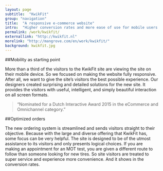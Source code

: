 ```yaml
---
layout: page
subtitle:  "KwikFit"
group: "navigation"
title:  "A responsive e-commerce website"
intro:  "Higher conversion rates and more ease of use for mobile users. The assignment was simple and so was the result. No fancy trappings on the new site for KwikFit, but plenty of space and a structural focus because it’s nice to shop in a quiet environment."
permalink: /work/kwikfit/
externallink: "http://kwikfit.nl"
morelink: "http://mangrove.com/en/work/kwikfit/"
background: kwikfit.jpg
---
```



##Mobility as starting point

More than a third of the visitors to the KwikFit site are viewing the site on their mobile device. So we focused on making the website fully responsive. After all, we want to give the site’s visitors the best possible experience. Our designers created surprising and detailed solutions for the new site. It provides the visitors with useful, intelligent, and simply beautiful interaction on all screen formats.


<!-- <div class="img_wide">
{% picture [] kwikfit-1.jpg [attribute=""] %}
</div> -->

> “Nominated for a Dutch Interactive Award 2015 in the eCommerce and Omnichannel category.”

##Optimized orders
 
The new ordering system is streamlined and sends visitors straight to their objective. Because with the large and diverse offering that KwikFit has, some focus can be very helpful. The site is designed to be of the utmost assistance to its visitors and only presents logical choices. If you are making an appointment for an MOT test, you are given a different route to follow than someone looking for new tires. So site visitors are treated to super service and experience more convenience. And it shows in the conversion rates.


